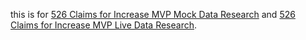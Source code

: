 this is for [526 Claims for Increase MVP Mock Data Research](https://app.zenhub.com/workspace/o/department-of-veterans-affairs/vets.gov-team/issues/10039) and [526 Claims for Increase MVP Live Data Research](https://app.zenhub.com/workspace/o/department-of-veterans-affairs/vets.gov-team/issues/10041).
